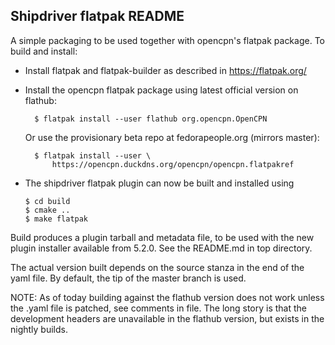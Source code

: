 Shipdriver flatpak README
-------------------------

A simple packaging to be used together with  opencpn's flatpak package.
To build and install:

  - Install flatpak and flatpak-builder as described in https://flatpak.org/
  - Install the opencpn  flatpak package using latest official version on
    flathub:

          $ flatpak install --user flathub org.opencpn.OpenCPN

    Or use the provisionary beta repo at fedorapeople.org (mirrors master):

          $ flatpak install --user \
              https://opencpn.duckdns.org/opencpn/opencpn.flatpakref

  - The shipdriver flatpak plugin can now be built and installed using

        $ cd build
        $ cmake ..
        $ make flatpak

Build produces a plugin tarball and metadata file, to be used with the new
plugin installer available from 5.2.0. See the README.md in top directory.

The actual version built depends on the source stanza in the end of the
yaml file. By default, the tip of the master branch is used.

NOTE: As of today building against the flathub version does not work 
unless the .yaml file is patched, see comments in file. The long story
is that the development headers are unavailable in the flathub version, 
but exists in the nightly builds.
